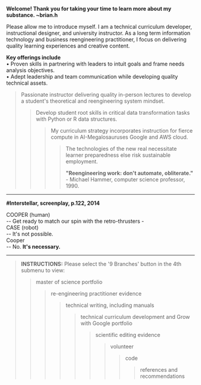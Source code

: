 **Welcome! Thank you for taking your time to learn more about my substance. ~brian.h**  

Please allow me to introduce myself. I am a technical curriculum developer, instructional designer, and university instructor. As a long term information technology and business reengineering practitioner, I focus on delivering quality learning experiences and creative content.

**Key offerings include**  
• Proven skills in partnering with leaders to intuit goals and frame needs analysis objectives.  
• Adept leadership and team communication while developing quality technical assets.  
> Passionate instructor delivering quality in-person lectures to develop a student's theoretical and reengineering system mindset.  
>> Develop student root skills in critical data transformation tasks with Python or R data structures.  
>>> My curriculum strategy incorporates instruction for fierce compute in AI-Megalosauruses Google and AWS cloud.  
>>>> The technologies of the new real necessitate learner preparedness else risk sustainable employment.  
>>>> 
>>>> **"Reengineering work: don't automate, obliterate."** - Michael Hammer, computer science professor, 1990.  

---------
**#Interstellar, screenplay, p.122, 2014**  

COOPER (human)  
-- Get ready to match our spin with the retro-thrusters -  
CASE (robot)    
-- It's not possible.  
Cooper  
-- No. **It's necessary.**  

---------
> **INSTRUCTIONS:** Please select the '9 Branches' button in the 4th submenu to view:  
>> master of science portfolio  
>>> re-engineering practitioner evidence  
>>>> technical writing, including manuals  
>>>>> technical curriculum development and Grow with Google portfolio  
>>>>>> scientific editing evidence  
>>>>>>> volunteer    
>>>>>>>> code  
>>>>>>>>> references and recommendations 
